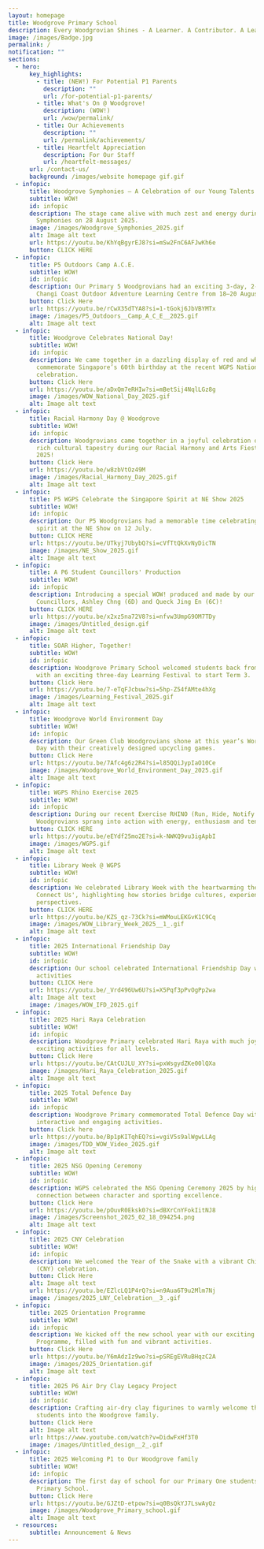 ```yaml
---
layout: homepage
title: Woodgrove Primary School
description: Every Woodgrovian Shines - A Learner. A Contributor. A Leader with Character.
image: /images/Badge.jpg
permalink: /
notification: ""
sections:
  - hero:
      key_highlights:
        - title: (NEW!) For Potential P1 Parents
          description: ""
          url: /for-potential-p1-parents/
        - title: What's On @ Woodgrove!
          description: (WOW!)
          url: /wow/permalink/
        - title: Our Achievements
          description: ""
          url: /permalink/achievements/
        - title: Heartfelt Appreciation
          description: For Our Staff
          url: /heartfelt-messages/
      url: /contact-us/
      background: /images/website homepage gif.gif
  - infopic:
      title: Woodgrove Symphonies — A Celebration of our Young Talents
      subtitle: WOW!
      id: infopic
      description: The stage came alive with much zest and energy during our Woodgrove
        Symphonies on 28 August 2025.
      image: /images/Woodgrove_Symphonies_2025.gif
      alt: Image alt text
      url: https://youtu.be/KhYqBgyrEJ8?si=mSw2FnC6AFJwKh6e
      button: CLICK HERE
  - infopic:
      title: P5 Outdoors Camp A.C.E.
      subtitle: WOW!
      id: infopic
      description: Our Primary 5 Woodgrovians had an exciting 3-day, 2-night camp at
        Changi Coast Outdoor Adventure Learning Centre from 18–20 August 2025.
      button: Click Here
      url: https://youtu.be/rCwX35dTYA8?si=1-tGokj6JbVBYMTx
      image: /images/P5_Outdoors__Camp_A_C_E__2025.gif
      alt: Image alt text
  - infopic:
      title: Woodgrove Celebrates National Day!
      subtitle: WOW!
      id: infopic
      description: We came together in a dazzling display of red and white to
        commemorate Singapore’s 60th birthday at the recent WGPS National Day
        celebration.
      button: Click Here
      url: https://youtu.be/aDxQm7eRHIw?si=mBetSij4NqlLGz8g
      image: /images/WOW_National_Day_2025.gif
      alt: Image alt text
  - infopic:
      title: Racial Harmony Day @ Woodgrove
      subtitle: WOW!
      id: infopic
      description: Woodgrovians came together in a joyful celebration of Singapore’s
        rich cultural tapestry during our Racial Harmony and Arts Fiesta Week
        2025!
      button: Click Here
      url: https://youtu.be/w8zbVtOz49M
      image: /images/Racial_Harmony_Day_2025.gif
      alt: Image alt text
  - infopic:
      title: P5 WGPS Celebrate the Singapore Spirit at NE Show 2025
      subtitle: WOW!
      id: infopic
      description: Our P5 Woodgrovians had a memorable time celebrating the Singapore
        spirit at the NE Show on 12 July.
      button: CLICK HERE
      url: https://youtu.be/UTkyj7UbybQ?si=cVfTtQkXvNyDicTN
      image: /images/NE_Show_2025.gif
      alt: Image alt text
  - infopic:
      title: A P6 Student Councillors' Production
      subtitle: WOW!
      id: infopic
      description: Introducing a special WOW! produced and made by our P6 Student
        Councillors, Ashley Chng (6D) and Queck Jing En (6C)!
      button: CLICK HERE
      url: https://youtu.be/x2xz5na72V8?si=nfvw3UmpG9OM7TDy
      image: /images/Untitled_design.gif
      alt: Image alt text
  - infopic:
      title: SOAR Higher, Together!
      subtitle: WOW!
      id: infopic
      description: Woodgrove Primary School welcomed students back from June break
        with an exciting three-day Learning Festival to start Term 3.
      button: Click Here
      url: https://youtu.be/7-eTqFJcbuw?si=5hp-Z54fAMte4hXg
      image: /images/Learning_Festival_2025.gif
      alt: Image alt text
  - infopic:
      title: Woodgrove World Environment Day
      subtitle: WOW!
      id: infopic
      description: Our Green Club Woodgrovians shone at this year’s World Environment
        Day with their creatively designed upcycling games.
      button: Click Here
      url: https://youtu.be/7Afc4g6z2R4?si=l85QQiJypIaO10Ce
      image: /images/Woodgrove_World_Environment_Day_2025.gif
      alt: Image alt text
  - infopic:
      title: WGPS Rhino Exercise 2025
      subtitle: WOW!
      id: infopic
      description: During our recent Exercise RHINO (Run, Hide, Notify Others), our
        Woodgrovians sprang into action with energy, enthusiasm and tenacity!
      button: CLICK HERE
      url: https://youtu.be/eEYdf25mo2E?si=k-NWKQ9vu3igApbI
      image: /images/WGPS.gif
      alt: Image alt text
  - infopic:
      title: Library Week @ WGPS
      subtitle: WOW!
      id: infopic
      description: We celebrated Library Week with the heartwarming theme 'Stories
        Connect Us', highlighting how stories bridge cultures, experiences and
        perspectives.
      button: CLICK HERE
      url: https://youtu.be/KZS_qz-73Ck?si=mWMouLEKGvK1C9Cq
      image: /images/WOW_Library_Week_2025__1_.gif
      alt: Image alt text
  - infopic:
      title: 2025 International Friendship Day
      subtitle: WOW!
      id: infopic
      description: Our school celebrated International Friendship Day with vibrant
        activities
      button: CLICK Here
      url: https://youtu.be/_Vrd496Uw6U?si=X5Pqf3pPvOgPp2wa
      alt: Image alt text
      image: /images/WOW_IFD_2025.gif
  - infopic:
      title: 2025 Hari Raya Celebration
      subtitle: WOW!
      id: infopic
      description: Woodgrove Primary celebrated Hari Raya with much joy, featuring
        exciting activities for all levels.
      button: Click Here
      url: https://youtu.be/CAtCUJLU_XY?si=pxWsgydZKe00lQXa
      image: /images/Hari_Raya_Celebration_2025.gif
      alt: Image alt text
  - infopic:
      title: 2025 Total Defence Day
      subtitle: WOW!
      id: infopic
      description: Woodgrove Primary commemorated Total Defence Day with a myriad of
        interactive and engaging activities.
      button: Click here
      url: https://youtu.be/Bp1pKITqhEQ?si=vgiV5s9alWgwLLAg
      image: /images/TDD_WOW_Video_2025.gif
      alt: Image alt text
  - infopic:
      title: 2025 NSG Opening Ceremony
      subtitle: WOW!
      id: infopic
      description: WGPS celebrated the NSG Opening Ceremony 2025 by highlighting the
        connection between character and sporting excellence.
      button: Click Here
      url: https://youtu.be/pOuvR0Eksk0?si=dBXrCnYFokIitNJ8
      image: /images/Screenshot_2025_02_18_094254.png
      alt: Image alt text
  - infopic:
      title: 2025 CNY Celebration
      subtitle: WOW!
      id: infopic
      description: We welcomed the Year of the Snake with a vibrant Chinese New Year
        (CNY) celebration.
      button: Click Here
      alt: Image alt text
      url: https://youtu.be/EZlcLQ1P4rQ?si=n9Aua6T9u2Mlm7Nj
      image: /images/2025_LNY_Celebration__3_.gif
  - infopic:
      title: 2025 Orientation Programme
      subtitle: WOW!
      id: infopic
      description: We kicked off the new school year with our exciting Orientation
        Programme, filled with fun and vibrant activities.
      button: Click Here
      url: https://youtu.be/Y6mAdzIz9wo?si=pSREgEVRuBHqzC2A
      image: /images/2025_Orientation.gif
      alt: Image alt text
  - infopic:
      title: 2025 P6 Air Dry Clay Legacy Project
      subtitle: WOW!
      id: infopic
      description: Crafting air-dry clay figurines to warmly welcome the 2024 P1
        students into the Woodgrove family.
      button: Click Here
      alt: Image alt text
      url: https://www.youtube.com/watch?v=DidwFxHf3T0
      image: /images/Untitled_design__2_.gif
  - infopic:
      title: 2025 Welcoming P1 to Our Woodgrove family
      subtitle: WOW!
      id: infopic
      description: The first day of school for our Primary One students at Woodgrove
        Primary School.
      button: Click Here
      url: https://youtu.be/GJZtD-etpow?si=q0BsQkYJ7LswAyQz
      image: /images/Woodgrove_Primary_school.gif
      alt: Image alt text
  - resources:
      subtitle: Announcement & News
---
```

